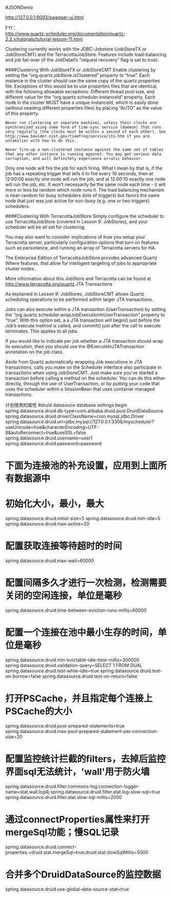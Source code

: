 #JSONDemo

http://127.0.0.1:9093/swagger-ui.html

FYI：  
http://www.quartz-scheduler.org/documentation/quartz-2.2.x/tutorials/tutorial-lesson-11.html  


Clustering currently works with the JDBC-Jobstore (JobStoreTX or JobStoreCMT) and the TerracottaJobStore. Features include load-balancing and job fail-over (if the JobDetail’s “request recovery” flag is set to true).

####Clustering With JobStoreTX or JobStoreCMT Enable clustering by setting the “org.quartz.jobStore.isClustered” property to “true”. Each instance in the cluster should use the same copy of the quartz.properties file. Exceptions of this would be to use properties files that are identical, with the following allowable exceptions: Different thread pool size, and different value for the “org.quartz.scheduler.instanceId” property. Each node in the cluster MUST have a unique instanceId, which is easily done (without needing different properties files) by placing “AUTO” as the value of this property.

    Never run clustering on separate machines, unless their clocks are synchronized using some form of time-sync service (daemon) that runs very regularly (the clocks must be within a second of each other). See http://www.boulder.nist.gov/timefreq/service/its.htm if you are unfamiliar with how to do this. 

    Never fire-up a non-clustered instance against the same set of tables that any other instance is running against. You may get serious data corruption, and will definitely experience erratic behavior. 

Only one node will fire the job for each firing. What I mean by that is, if the job has a repeating trigger that tells it to fire every 10 seconds, then at 12:00:00 exactly one node will run the job, and at 12:00:10 exactly one node will run the job, etc. It won’t necessarily be the same node each time - it will more or less be random which node runs it. The load balancing mechanism is near-random for busy schedulers (lots of triggers) but favors the same node that just was just active for non-busy (e.g. one or two triggers) schedulers.

####Clustering With TerracottaJobStore Simply configure the scheduler to use TerracottaJobStore (covered in Lesson 9: JobStores), and your scheduler will be all set for clustering.

You may also want to consider implications of how you setup your Terracotta server, particularly configuration options that turn on features such as persistence, and running an array of Terracotta servers for HA.

The Enterprise Edition of TerracottaJobStore provides advanced Quartz Where features, that allow for intelligent targeting of jobs to appropriate cluster nodes.

More information about this JobStore and Terracotta can be found at http://www.terracotta.org/quartz
JTA Transactions

As explained in Lesson 9: JobStores, JobStoreCMT allows Quartz scheduling operations to be performed within larger JTA transactions.

Jobs can also execute within a JTA transaction (UserTransaction) by setting the “org.quartz.scheduler.wrapJobExecutionInUserTransaction” property to “true”. With this option set, a a JTA transaction will begin() just before the Job’s execute method is called, and commit() just after the call to execute terminates. This applies to all jobs.

If you would like to indicate per job whether a JTA transaction should wrap its execution, then you should use the @ExecuteInJTATransaction annotation on the job class.

Aside from Quartz automatically wrapping Job executions in JTA transactions, calls you make on the Scheduler interface also participate in transactions when using JobStoreCMT. Just make sure you’ve started a transaction before calling a method on the scheduler. You can do this either directly, through the use of UserTransaction, or by putting your code that uses the scheduler within a SessionBean that uses container managed transactions.



计划使用的属性
#druid datasouce database settings begin
spring.datasource.druid.db-type=com.alibaba.druid.pool.DruidDataSource
spring.datasource.druid.driverClassName=com.mysql.jdbc.Driver
spring.datasource.druid.url=jdbc:mysql://127.0.0.1:3306/myscheduler?useUnicode=true&characterEncoding=UTF-8&autoReconnect=true&useSSL=false
spring.datasource.druid.username=user1
spring.datasource.druid.password=password
# 下面为连接池的补充设置，应用到上面所有数据源中
# 初始化大小，最小，最大
spring.datasource.druid.initial-size=5
spring.datasource.druid.min-idle=5
spring.datasource.druid.max-active=20
# 配置获取连接等待超时的时间
spring.datasource.druid.max-wait=60000
# 配置间隔多久才进行一次检测，检测需要关闭的空闲连接，单位是毫秒
spring.datasource.druid.time-between-eviction-runs-millis=60000
# 配置一个连接在池中最小生存的时间，单位是毫秒
spring.datasource.druid.min-evictable-idle-time-millis=300000
spring.datasource.druid.validation-query=SELECT 1 FROM DUAL
spring.datasource.druid.test-while-idle=true
spring.datasource.druid.test-on-borrow=false
spring.datasource.druid.test-on-return=false
# 打开PSCache，并且指定每个连接上PSCache的大小
spring.datasource.druid.pool-prepared-statements=true
spring.datasource.druid.max-pool-prepared-statement-per-connection-size=20
# 配置监控统计拦截的filters，去掉后监控界面sql无法统计，'wall'用于防火墙
spring.datasource.druid.filter.commons-log.connection-logger-name=stat,wall,log4j
spring.datasource.druid.filter.stat.log-slow-sql=true
spring.datasource.druid.filter.stat.slow-sql-millis=2000
# 通过connectProperties属性来打开mergeSql功能；慢SQL记录
spring.datasource.druid.connect-properties.=druid.stat.mergeSql=true;druid.stat.slowSqlMillis=5000
# 合并多个DruidDataSource的监控数据
spring.datasource.druid.use-global-data-source-stat=true